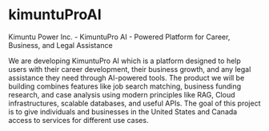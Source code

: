 # kimuntuProAI
Kimuntu Power Inc. - KimuntuPro AI - Powered Platform for Career, Business, and Legal Assistance

We are developing KimuntuPro AI which is a platform designed to help users with their career development, their business growth, and any legal assistance they need through AI-powered tools. The product we will be building combines features like job search matching, business funding research, and case analysis using modern principles like RAG, Cloud infrastructures, scalable databases, and useful APIs. The goal of this project is to give individuals and businesses in the United States and Canada access to services for different use cases.
